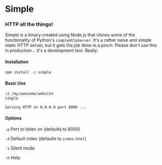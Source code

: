 # Simple
### HTTP all the things!

Simple is a binary created using Node.js that clones some of the functionality of Python's `simpleHttpServer`. It's a rather naive and simple static HTTP server, but it gets the job done in a pinch. Please don't use this in production... it's a development tool. Really.

#### Installation
```bash
npm install -g simple
```

#### Basic Use
```bash
cd /my/awesome/website
simple
```
```bash
Serving HTTP on 0.0.0.0 port 8000 ...
```

#### Options
`-p` Port to listen on (defaults to 8000)

`-d` Default index (defaults to `index.html`)

`-s` Silent mode

`-h` Help